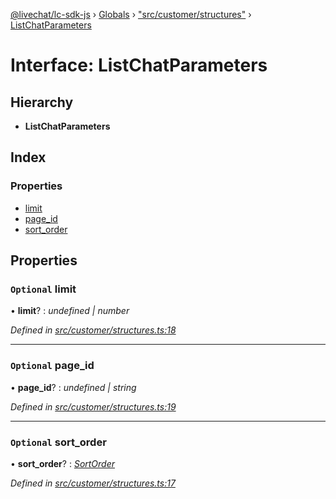 [@livechat/lc-sdk-js](../README.md) › [Globals](../globals.md) › ["src/customer/structures"](../modules/_src_customer_structures_.md) › [ListChatParameters](_src_customer_structures_.listchatparameters.md)

# Interface: ListChatParameters

## Hierarchy

* **ListChatParameters**

## Index

### Properties

* [limit](_src_customer_structures_.listchatparameters.md#optional-limit)
* [page_id](_src_customer_structures_.listchatparameters.md#optional-page_id)
* [sort_order](_src_customer_structures_.listchatparameters.md#optional-sort_order)

## Properties

### `Optional` limit

• **limit**? : *undefined | number*

*Defined in [src/customer/structures.ts:18](https://github.com/livechat/lc-sdk-js/blob/9364105/src/customer/structures.ts#L18)*

___

### `Optional` page_id

• **page_id**? : *undefined | string*

*Defined in [src/customer/structures.ts:19](https://github.com/livechat/lc-sdk-js/blob/9364105/src/customer/structures.ts#L19)*

___

### `Optional` sort_order

• **sort_order**? : *[SortOrder](../enums/_src_objects_index_.sortorder.md)*

*Defined in [src/customer/structures.ts:17](https://github.com/livechat/lc-sdk-js/blob/9364105/src/customer/structures.ts#L17)*
